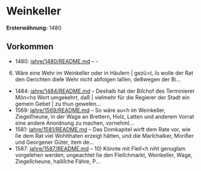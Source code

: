 # Weinkeller

**Ersterwähnung:** 1480

## Vorkommen
- 1480: [jahre/1480/README.md](../jahre/1480/README.md) – -
6) Wäre eine Wehr im Weinkeller oder in Häuſern
| gezü>t, ſo wolle der Rat den Gerichten dieſe Wehr nicht
abfolgen laſſen, de8wegen der Bi...
- 1484: [jahre/1484/README.md](../jahre/1484/README.md) – Deshalb hat der
Biſchof des Terminierer Mön<hs Wort umgekehrt, daß |
vielmehr für die Regierer der Stadt ein gemein Gebet |
zu thun geweſen...
- 1569: [jahre/1569/README.md](../jahre/1569/README.md) – So wäre au<h im Weinkeller, Ziegelſheune, in der
Wage an Brettern, Holz, Latten und anderem Vorrat eine
andere Anordnung zu machen, vornehml...
- 1581: [jahre/1581/README.md](../jahre/1581/README.md) – Das Domkapitel wirft dem Rate vor, wie ſie dem
Rat viel Wohlthaten erzeigt hätten, und die Marſchalker,
Morißer und Georgener Güter, item de...
- 1587: [jahre/1587/README.md](../jahre/1587/README.md) – 10) Könnte mit Fleiſ<h niht genugſam vorgeſehen
werden, ungeachtet ſie den Fleiſchmarkt, Weinkeller, Wage,
Ziegelſcheune, halliſche Fähre, P...

